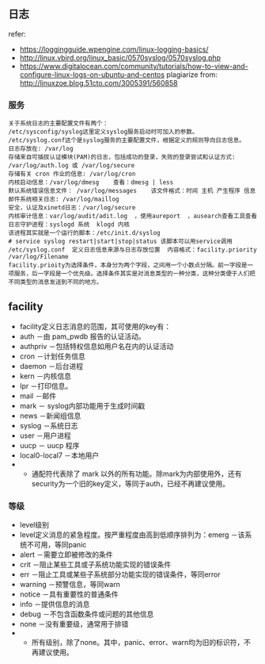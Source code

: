 ## 日志
refer: 
- https://loggingguide.wpengine.com/linux-logging-basics/
- http://linux.vbird.org/linux_basic/0570syslog/0570syslog.php
- https://www.digitalocean.com/community/tutorials/how-to-view-and-configure-linux-logs-on-ubuntu-and-centos
plagiarize from: http://linuxzoe.blog.51cto.com/3005391/560858
### 服务
```
关于系统日志的主要配置文件有两个：
/etc/sysconfig/syslog这里定义syslog服务启动时可加入的参数。
/etc/syslog.conf这个是syslog服务的主要配置文件，根据定义的规则导向日志信息。
日志存放在: /var/log
存储来自可插拔认证模块(PAM)的日志，包括成功的登录，失败的登录尝试和认证方式: /var/log/auth.log 或 /var/log/secure
存储有关 cron 作业的信息: /var/log/cron
内核启动信息：/var/log/dmesg    查看：dmesg | less
默认系统错误信息文件： /var/log/messages    该文件格式：时间 主机 产生程序 信息
邮件系统相关日志: /var/log/maillog
安全，认证及xinetd日志：/var/log/secure  
内核审计信息：var/log/audit/adit.log  ，使用aureport  ，ausearch查看工具查看
日志守护进程：syslogd 系统  klogd 内核
该进程其实就是一个运行的脚本：/etc/init.d/syslog
# service syslog restart|start|stop|status 该脚本可以用service调用
/etc/syslog.conf  定义日志信息来源与日志存放位置  内容格式：facility.priority  /var/log/Filename   
facility.prioity为选择条件，本身分为两个字段，之间用一个小数点分隔。前一字段是一项服务，后一字段是一个优先级。选择条件其实是对消息类型的一种分类，这种分类便于人们把不同类型的消息发送到不同的地方。
```
## facility
- facility定义日志消息的范围，其可使用的key有：
- auth －由 pam_pwdb 报告的认证活动。
- authpriv －包括特权信息如用户名在内的认证活动
- cron －计划任务信息
- daemon －后台进程
- kern －内核信息
- lpr －打印信息。
- mail －邮件
- mark － syslog内部功能用于生成时间戳
- news －新闻组信息
- syslog －系统日志
- user －用户进程
- uucp － uucp 程序
- local0-local7 －本地用户
- * 通配符代表除了 mark 以外的所有功能。除mark为内部使用外，还有security为一个旧的key定义，等同于auth，已经不再建议使用。

### 等级
- level级别
- level定义消息的紧急程度。按严重程度由高到低顺序排列为：emerg －该系统不可用，等同panic
- alert －需要立即被修改的条件
- crit －阻止某些工具或子系统功能实现的错误条件
- err －阻止工具或某些子系统部分功能实现的错误条件，等同error
- warning －预警信息，等同warn
- notice －具有重要性的普通条件
- info －提供信息的消息
- debug －不包含函数条件或问题的其他信息
- none －没有重要级，通常用于排错
- * 所有级别，除了none。其中，panic、error、warn均为旧的标识符，不再建议使用。


